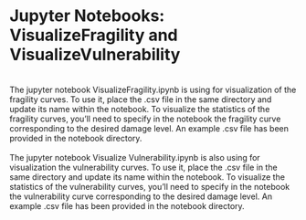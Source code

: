 # Jupyter Notebooks: VisualizeFragility and VisualizeVulnerability
<br>
The jupyter notebook VisualizeFragility.ipynb is using for visualization of the fragility curves. 
To use it, place the .csv file in the same directory and update its name within the notebook.
To visualize the statistics of the fragility curves, you’ll need to specify in the notebook the fragility curve corresponding to the desired damage level. 
An example .csv file has been provided in the notebook directory.
<br>
<br>
The jupyter notebook Visualize Vulnerability.ipynb is also using for visualization the vulnerability curves.
To use it, place the .csv file in the same directory and update its name within the notebook.
To visualize the statistics of the vulnerability curves, you’ll need to specify in the notebook the vulnerability curve corresponding to the desired damage level. 
An example .csv file has been provided in the notebook directory.
